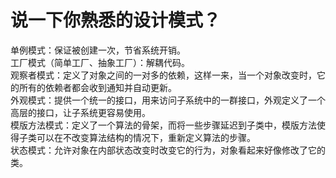 # 说一下你熟悉的设计模式？

单例模式：保证被创建一次，节省系统开销。  
工厂模式（简单工厂、抽象工厂）：解耦代码。  
观察者模式：定义了对象之间的一对多的依赖，这样一来，当一个对象改变时，它的所有的依赖者都会收到通知并自动更新。  
外观模式：提供一个统一的接口，用来访问子系统中的一群接口，外观定义了一个高层的接口，让子系统更容易使用。  
模版方法模式：定义了一个算法的骨架，而将一些步骤延迟到子类中，模版方法使得子类可以在不改变算法结构的情况下，重新定义算法的步骤。  
状态模式：允许对象在内部状态改变时改变它的行为，对象看起来好像修改了它的类。  

‍

